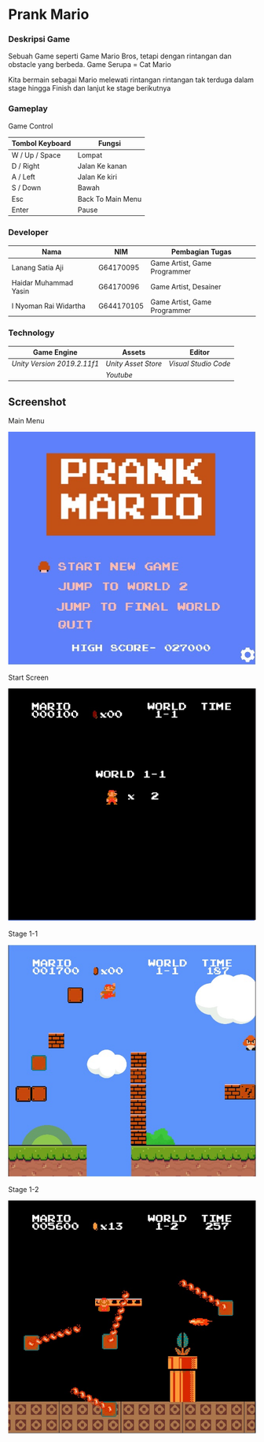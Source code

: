 # Prank Mario


### Deskripsi Game
Sebuah Game seperti Game Mario Bros, tetapi dengan rintangan dan obstacle yang berbeda.
Game Serupa = Cat Mario

Kita bermain sebagai Mario melewati rintangan rintangan tak terduga dalam stage hingga Finish dan lanjut ke stage berikutnya

### Gameplay
Game Control

| Tombol Keyboard | Fungsi |
| ----- | ----- |
| W / Up / Space| Lompat |
| D / Right | Jalan Ke kanan |
| A / Left | Jalan Ke kiri |
| S / Down | Bawah |
| Esc | Back To Main Menu|
| Enter | Pause |

### Developer
| Nama | NIM | Pembagian Tugas |
| ----- | ----- | ----- |
| Lanang Satia Aji | G64170095 | Game Artist, Game Programmer |
|Haidar Muhammad Yasin | G64170096 | Game Artist, Desainer |
|I Nyoman Rai Widartha | G644170105 | Game Artist, Game Programmer |


### Technology 

| Game Engine | Assets | Editor |
| ----- | ----- | ----- |
| *Unity Version 2019.2.11f1* | *Unity Asset Store* | *Visual Studio Code*|
|  | *Youtube* |  |



## Screenshot
Main Menu


![Screenshot](MainMenu.jpg)

Start Screen


![Screenshot](StartScreen.jpg)

Stage 1-1


![Screenshot](1-1.jpg)

Stage 1-2


![Screenshot](1-2.jpg)

